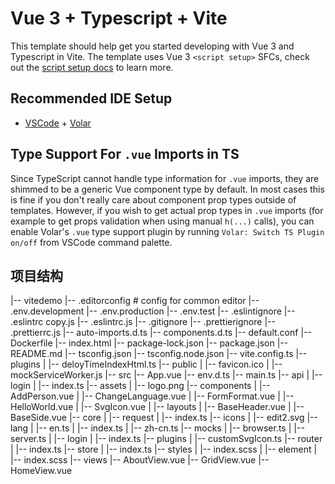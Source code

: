 # Vue 3 + Typescript + Vite

This template should help get you started developing with Vue 3 and Typescript in Vite. The template uses Vue 3 `<script setup>` SFCs, check out the [script setup docs](https://v3.vuejs.org/api/sfc-script-setup.html#sfc-script-setup) to learn more.

## Recommended IDE Setup

- [VSCode](https://code.visualstudio.com/) + [Volar](https://marketplace.visualstudio.com/items?itemName=johnsoncodehk.volar)

## Type Support For `.vue` Imports in TS

Since TypeScript cannot handle type information for `.vue` imports, they are shimmed to be a generic Vue component type by default. In most cases this is fine if you don't really care about component prop types outside of templates. However, if you wish to get actual prop types in `.vue` imports (for example to get props validation when using manual `h(...)` calls), you can enable Volar's `.vue` type support plugin by running `Volar: Switch TS Plugin on/off` from VSCode command palette.


## 项目结构
|-- vitedemo
    |-- .editorconfig               # config for common editor
    |-- .env.development
    |-- .env.production
    |-- .env.test
    |-- .eslintignore
    |-- .eslintrc copy.js
    |-- .eslintrc.js
    |-- .gitignore
    |-- .prettierignore
    |-- .prettierrc.js
    |-- auto-imports.d.ts
    |-- components.d.ts
    |-- default.conf
    |-- Dockerfile
    |-- index.html
    |-- package-lock.json
    |-- package.json
    |-- README.md
    |-- tsconfig.json
    |-- tsconfig.node.json
    |-- vite.config.ts
    |-- plugins
    |   |-- deloyTimeIndexHtml.ts
    |-- public
    |   |-- favicon.ico
    |   |-- mockServiceWorker.js
    |-- src
        |-- App.vue
        |-- env.d.ts
        |-- main.ts
        |-- api
        |   |-- login
        |       |-- index.ts
        |-- assets
        |   |-- logo.png
        |-- components
        |   |-- AddPerson.vue
        |   |-- ChangeLanguage.vue
        |   |-- FormFormat.vue
        |   |-- HelloWorld.vue
        |   |-- SvgIcon.vue
        |   |-- layouts
        |       |-- BaseHeader.vue
        |       |-- BaseSide.vue
        |-- core
        |   |-- request
        |       |-- index.ts
        |-- icons
        |   |-- edit2.svg
        |-- lang
        |   |-- en.ts
        |   |-- index.ts
        |   |-- zh-cn.ts
        |-- mocks
        |   |-- browser.ts
        |   |-- server.ts
        |   |-- login
        |       |-- index.ts
        |-- plugins
        |   |-- customSvgIcon.ts
        |-- router
        |   |-- index.ts
        |-- store
        |   |-- index.ts
        |-- styles
        |   |-- index.scss
        |   |-- element
        |       |-- index.scss
        |-- views
            |-- AboutView.vue
            |-- GridView.vue
            |-- HomeView.vue
